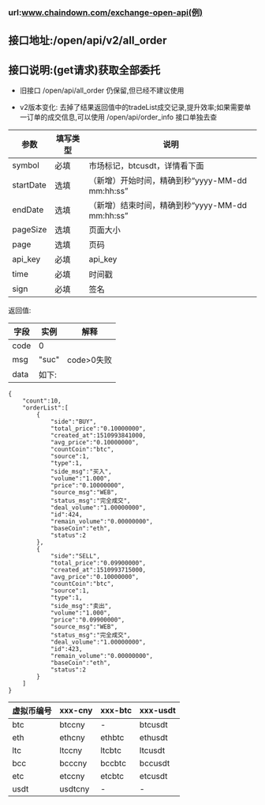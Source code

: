 ### url:www.chaindown.com/exchange-open-api(例)

## 接口地址:/open/api/v2/all_order

## 接口说明:(get请求)获取全部委托

* 旧接口 /open/api/all_order 仍保留,但已经不建议使用

* v2版本变化: 去掉了结果返回值中的tradeList成交记录,提升效率;如果需要单一订单的成交信息,可以使用 /open/api/order_info 接口单独去查

|参数|	填写类型|	说明|
|------------|--------|-----------------------------|
|symbol|	必填|	市场标记，btcusdt，详情看下面|
|startDate|	选填|	（新增）开始时间，精确到秒“yyyy-MM-dd mm:hh:ss”|
|endDate|	选填|	（新增）结束时间，精确到秒“yyyy-MM-dd mm:hh:ss”|
|pageSize|	选填|	页面大小|
|page|	选填|	页码|
|api_key|	必填|	api_key|
|time|	必填|	时间戳|
|sign|	必填|	签名|

返回值:

|字段|	实例|	解释|
|-----|------|---------|
|code|	0|	 |
|msg|	"suc"|	code>0失败|
|data|	如下:|
```
{
    "count":10,
    "orderList":[
        {
            "side":"BUY",
            "total_price":"0.10000000",
            "created_at":1510993841000,
            "avg_price":"0.10000000",
            "countCoin":"btc",
            "source":1,
            "type":1,
            "side_msg":"买入",
            "volume":"1.000",
            "price":"0.10000000",
            "source_msg":"WEB",
            "status_msg":"完全成交",
            "deal_volume":"1.00000000",
            "id":424,
            "remain_volume":"0.00000000",
            "baseCoin":"eth",
            "status":2
        },
        {
            "side":"SELL",
            "total_price":"0.09900000",
            "created_at":1510993715000,
            "avg_price":"0.10000000",
            "countCoin":"btc",
            "source":1,
            "type":1,
            "side_msg":"卖出",
            "volume":"1.000",
            "price":"0.09900000",
            "source_msg":"WEB",
            "status_msg":"完全成交",
            "deal_volume":"1.00000000",
            "id":423,
            "remain_volume":"0.00000000",
            "baseCoin":"eth",
            "status":2
        }
    ]
}
```

|虚拟币编号|xxx-cny|xxx-btc|xxx-usdt|
|----------|-------|-------|-------|
|btc|	btccny|	-|	btcusdt|
|eth|	ethcny|	ethbtc|	ethusdt|
|ltc|	ltccny|	ltcbtc|	ltcusdt|
|bcc|	bcccny|	bccbtc|	bccusdt|
|etc|	etccny|	etcbtc|	etcusdt|
|usdt|	usdtcny|	-|	-|

